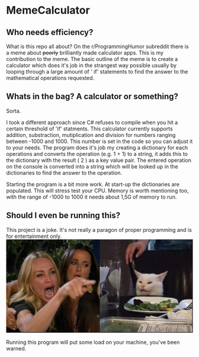 # MemeCalculator
## Who needs efficiency?
What is this repo all about? On the r/ProgrammingHumor subreddit there is a meme about ~~poorly~~ brilliantly made calculator apps. This is my contribution to the meme. The basic outline of the meme is to create a calculator which does it's job in the strangest way possible usually by looping through a large amount of ' if' statements to find the answer to the mathematical operations requested. 

## Whats in the bag? A calculator or something?
Sorta. 

I took a different approach since C# refuses to compile when you hit a certain threshold of 'if' statments. This calculator currently supports addition, substraction, mutiplication and division for numbers ranging between -1000 and 1000. This number is set in the code so you can adjust it to your needs. The program does it's job my creating a dictionary for each operations and converts the operation (e.g. 1 + 1) to a string, it adds this to the dictionary with the result ( 2 ) as a key value pair. The entered operation on the console is converted into a string which will be looked up in the dictionaries to find the answer to the operation. 

Starting the program is a bit more work. At start-up the dictionaries are populated. This will stress test your CPU. Memory is worth mentioning too, with the range of -1000 to 1000 it needs about 1,5G of memory to run. 

## Should I even be running this?
This project is a joke. It's not really a paragon of proper programming and is for entertainment only.
![alt text](https://github.com/tslothorst/MemeCalculator/blob/master/img/confusedcat.png "Why would you even make that?")

Running this program will put some load on your machine, you've been warned. 
